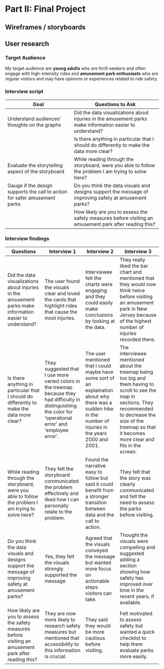 # Part II: Final Project

## Wireframes / storyboards
## User research 

### Target Audience
My target audience are **young adults** who are thrill-seekers and often engage with high-intensity rides and **amusement park enthusiasts** who are regular visitors and may have opinions or experiences related to ride safety. 

### Interview script
| Goal | Questions to Ask |
|------|------------------|
|Understand audiences' thoughts on the graphs|Did the data visualizations about injuries in the amusement parks make information easier to understand?|
||Is there anything in particular that I should do differently to make the data more clear?|
|Evaluate the storytelling aspect of the storyboard|While reading through the storyboard, were you able to follow the problem I am trying to solve here?|
|Gauge if the design supports the call to action for safer amusement parks|Do you think the data visuals and designs support the message of improving safety at amusement parks?|
||How likely are you to assess the safety measures before visiting an amusement park after reading this?|

### Interview findings
| Questions               | Interview 1 | Interview 2 | Interview 3 |
|-------------------------|--------------------------------|-------------|-------------|
| Did the data visualizations about injuries in the amusement parks make information easier to understand? |The user found the visuals clear and loved the cards that highlight rides that cause the most injuries.|Interviewee felt the charts were engaging and they could easily make conclusions by looking at the data.|They really liked the bar chart and mentioned that they would now think twice before visiting an amusement park in New Jersey because of the highest number of injuries recorded there.|
|Is there anything in particular that I should do differently to make the data more clear?|They suggested that I use more varied colors in the treemap because they had difficulty in distinguishing the color for 'operational error' and 'employee error'.|The user mentioned that I could maybe have some sort of an explaination about why there was a sudden hike in the number of injuries in the years 2000 and 2001.|The interviewee mentioned about the treemap being too big and them having to scroll to see the map in sections. They recommended to decrease the size of the treemap so that it becomes more clear and fits in the screen.|
|While reading through the storyboard, were you able to follow the problem I am trying to solve here?|They felt the storyboard communicated the problem effectively and liked how I can personally relate to the problem.|Found the narrative easy to follow but said it could benefit from a stronger transition between data and the call to action.|They felt that the story was clearly communicated and felt the need to assess the parks before visiting.|
|Do you think the data visuals and designs support the message of improving safety at amusement parks?|Yes, they felt the visuals strongly supported the message|Agreed that the visuals conveyed the message but wanted more focus on actionable steps visitors can take.|Thought the visuals were compelling and suggested adding a section showing how safety has improved over time in the recent years, if available.|
|How likely are you to assess the safety measures before visiting an amusement park after reading this?|They are now more likely to research safety measures but mentioned that accessibility to this information is crucial.|They said they would be more cautious before visiting.|Felt motivated to assess safety but wanted a quick checklist to help them evaluate parks more easily.|
